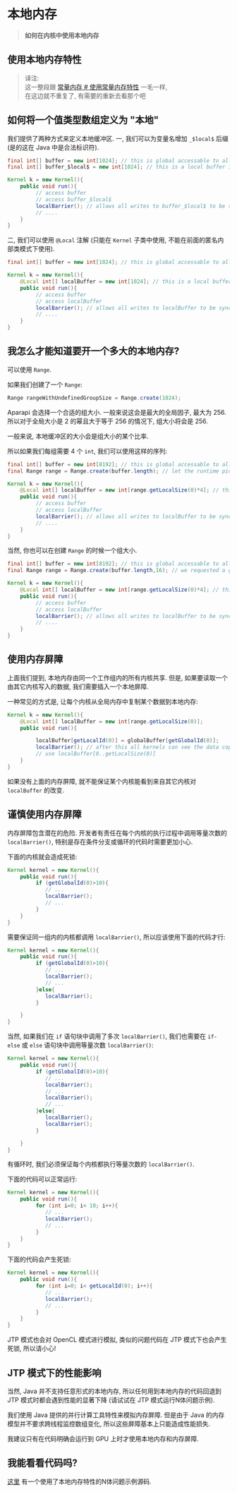 # 本地内存

> **如何在内核中使用本地内存**

## 使用本地内存特性

> 译注:  
> 这一整段跟 [常量内存 # 使用常量内存特性](aparapi-constant-memory.md) 一毛一样,  
> 在这边就不重复了, 有需要的重新去看那个吧

## 如何将一个值类型数组定义为 "本地"

我们提供了两种方式来定义本地缓冲区. 一, 我们可以为变量名增加 `_$local$` 后缀 (是的这在 Java 中是合法标识符).

```java
final int[] buffer = new int[1024]; // this is global accessable to all work items.
final int[] buffer_$local$ = new int[1024]; // this is a local buffer 1024 int's shared across all work item's in a group

Kernel k = new Kernel(){
    public void run(){
         // access buffer
         // access buffer_$local$
         localBarrier(); // allows all writes to buffer_$local$ to be synchronized across all work items in this group
         // ....
    }
}
```

二, 我们可以使用 `@Local` 注解 (只能在 `Kernel` 子类中使用, 不能在前面的匿名内部类模式下使用).

```java
final int[] buffer = new int[1024]; // this is global accessable to all work items.

Kernel k = new Kernel(){
    @Local int[] localBuffer = new int[1024]; // this is a local buffer 1024 int's shared across all work item's in a group
    public void run(){
         // access buffer
         // access localBuffer
         localBarrier(); // allows all writes to localBuffer to be synchronized across all work items in this group
         // ....
    }
}
```

## 我怎么才能知道要开一个多大的本地内存?

可以使用 `Range`.

如果我们创建了一个 `Range`:

```java
Range rangeWithUndefinedGroupSize = Range.create(1024);
```

Aparapi 会选择一个合适的组大小. 一般来说这会是最大的全局因子, 最大为 256. 所以对于全局大小是 2 的幂且大于等于 256 的情况下, 组大小将会是 256.

一般来说, 本地缓冲区的大小会是组大小的某个比率.

所以如果我们每组需要 4 个 `int`, 我们可以使用这样的序列:

```java
final int[] buffer = new int[8192]; // this is global accessable to all work items.
final Range range = Range.create(buffer.length); // let the runtime pick the group size

Kernel k = new Kernel(){
    @Local int[] localBuffer = new int[range.getLocalSize(0)*4]; // this is a local buffer containing 4 ints per work item in the group
    public void run(){
         // access buffer
         // access localBuffer
         localBarrier(); // allows all writes to localBuffer to be synchronized across all work items in this group
         // ....
    }
}
```

当然, 你也可以在创建 `Range` 的时候一个组大小.

```java
final int[] buffer = new int[8192]; // this is global accessable to all work items.
final Range range = Range.create(buffer.length,16); // we requested a group size of 16

Kernel k = new Kernel(){
    @Local int[] localBuffer = new int[range.getLocalSize(0)*4]; // this is a local buffer containing 4 ints per work item in the group = 64 ints
    public void run(){
         // access buffer
         // access localBuffer
         localBarrier(); // allows all writes to localBuffer to be synchronized across all work items in this group
         // ....
    }
}
```

## 使用内存屏障

上面我们提到, 本地内存由同一个工作组内的所有内核共享. 但是, 如果要读取一个由其它内核写入的数据, 我们需要插入一个本地屏障.

一种常见的方式是, 让每个内核从全局内存中复制某个数据到本地内存:

```java
Kernel k = new Kernel(){
    @Local int[] localBuffer = new int[range.getLocalSize(0)];
    public void run(){

         localBuffer[getLocalId(0)] = globalBuffer[getGlobalId(0)];
         localBarrier(); // after this all kernels can see the data copied by other workitems in this group
         // use localBuffer[0..getLocalSize(0)]
    }
}
```

如果没有上面的内存屏障, 就不能保证某个内核能看到来自其它内核对 `localBuffer` 的改变.

## 谨慎使用内存屏障

内存屏障包含潜在的危险. 开发者有责任在每个内核的执行过程中调用等量次数的 `localBarrier()`, 特别是存在条件分支或循环的代码时需要更加小心.

下面的内核就会造成死锁:

```java
Kernel kernel = new Kernel(){
    public void run(){
         if (getGlobalId(0)>10){
            // ...
            localBarrier();
            // ...
         }
    }
}
```

需要保证同一组内的内核都调用 `localBarrier()`, 所以应该使用下面的代码才行:

```java
Kernel kernel = new Kernel(){
    public void run(){
         if (getGlobalId(0)>10){
            // ...
            localBarrier();
            // ...
         }else{
            localBarrier();
         }

    }
}
```

当然, 如果我们在 `if` 语句块中调用了多次 `localBarrier()`, 我们也需要在 `if-else` 或 `else` 语句块中调用等量次数 `localBarrier()`:

```java
Kernel kernel = new Kernel(){
    public void run(){
         if (getGlobalId(0)>10){
            // ...
            localBarrier();
            // ...
            localBarrier();
            // ...
         }else{
            localBarrier();
            localBarrier();
         }

    }
}
```

有循环时, 我们必须保证每个内核都执行等量次数的 `localBarrier()`.

下面的代码可以正常运行:

```java
Kernel kernel = new Kernel(){
    public void run(){
         for (int i=0; i< 10; i++){
            // ...
            localBarrier();
            // ...
         }
    }
}
```

下面的代码会产生死锁:

```java
Kernel kernel = new Kernel(){
    public void run(){
         for (int i=0; i< getLocalId(0); i++){
            // ...
            localBarrier();
            // ...
         }
    }
}
```

JTP 模式也会对 OpenCL 模式进行模拟, 类似的问题代码在 JTP 模式下也会产生死锁, 所以请小心!

## JTP 模式下的性能影响

当然, Java 并不支持任意形式的本地内存, 所以任何用到本地内存的代码回退到 JTP 模式时都会遇到性能的显著下降 (请试试在 JTP 模式运行N体问题示例).

我们使用 Java 提供的并行计算工具特性来模拟内存屏障. 但是由于 Java 的内存模型并不要求跨线程监控数组变化, 所以这些屏障基本上只能造成性能损失.

我建议只有在代码明确会运行到 GPU 上时才使用本地内存和内存屏障.

## 我能看看代码吗?

[这里](https://github.com/Syncleus/aparapi-examples/blob/master/src/main/java/com/aparapi/examples/nbody/Local.java) 有一个使用了本地内存特性的N体问题示例源码.
